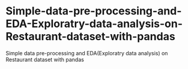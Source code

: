 # Simple-data-pre-processing-and-EDA-Exploratry-data-analysis-on-Restaurant-dataset-with-pandas
Simple data pre-processing and EDA(Exploratry data analysis) on Restaurant dataset with pandas
